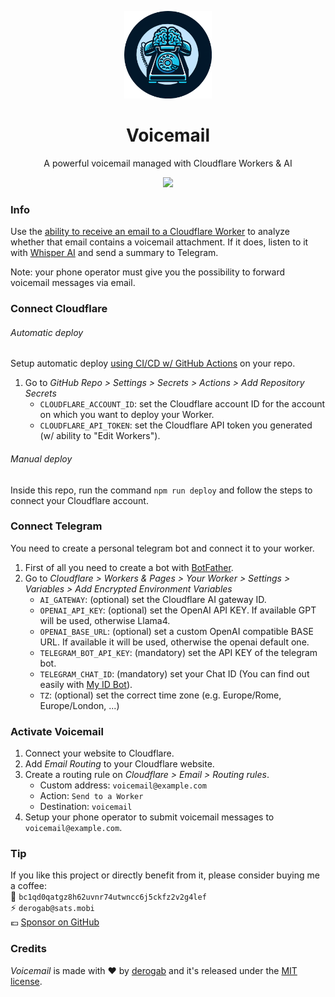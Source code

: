 <p align="center">
  <img src="./.github/assets/logo.png" width="140px">
</p>
<h1 align="center">Voicemail</h1>
<p align="center">A powerful voicemail managed with Cloudflare Workers & AI</p>
<p align="center">
  <a href="https://github.com/derogab/voicemail/actions/workflows/deploy.yml">
    <img src="https://github.com/derogab/voicemail/actions/workflows/deploy.yml/badge.svg">
  </a>
</p>

### Info
Use the [ability to receive an email to a Cloudflare Worker](https://developers.cloudflare.com/email-routing/email-workers/) to analyze whether that email contains a voicemail attachment.
If it does, listen to it with [Whisper AI](https://developers.cloudflare.com/workers-ai/models/whisper/) and send a summary to Telegram.

Note: your phone operator must give you the possibility to forward voicemail messages via email.

### Connect Cloudflare
###### Automatic deploy
Setup automatic deploy [using CI/CD w/ GitHub Actions](https://developers.cloudflare.com/workers/wrangler/ci-cd/#2-set-up-ci) on your repo.

1. Go to _GitHub Repo > Settings > Secrets > Actions > Add Repository Secrets_  
    - `CLOUDFLARE_ACCOUNT_ID`: set the Cloudflare account ID for the account on which you want to deploy your Worker.
    - `CLOUDFLARE_API_TOKEN`: set the Cloudflare API token you generated (w/ ability to "Edit Workers").

###### Manual deploy
Inside this repo, run the command `npm run deploy` and follow the steps to connect your Cloudflare account.

### Connect Telegram
You need to create a personal telegram bot and connect it to your worker.
1. First of all you need to create a bot with [BotFather](https://t.me/BotFather).
2. Go to _Cloudflare > Workers & Pages > Your Worker > Settings > Variables > Add Encrypted Environment Variables_
   - `AI_GATEWAY`: (optional) set the Cloudflare AI gateway ID.
   - `OPENAI_API_KEY`: (optional) set the OpenAI API KEY. If available GPT will be used, otherwise Llama4.
   - `OPENAI_BASE_URL`: (optional) set a custom OpenAI compatible BASE URL. If available it will be used, otherwise the openai default one.
   - `TELEGRAM_BOT_API_KEY`: (mandatory) set the API KEY of the telegram bot.
   - `TELEGRAM_CHAT_ID`: (mandatory) set your Chat ID (You can find out easily with [My ID Bot](https://t.me/my_id_bot)).
   - `TZ`: (optional) set the correct time zone (e.g. Europe/Rome, Europe/London, ...)

### Activate Voicemail
1. Connect your website to Cloudflare.
2. Add _Email Routing_ to your Cloudflare website.
3. Create a routing rule on _Cloudflare > Email > Routing rules_.
   - Custom address: `voicemail@example.com`
   - Action: `Send to a Worker`
   - Destination: `voicemail`
4. Setup your phone operator to submit voicemail messages to `voicemail@example.com`.


### Tip
If you like this project or directly benefit from it, please consider buying me a coffee:  
🔗 `bc1qd0qatgz8h62uvnr74utwncc6j5ckfz2v2g4lef`  
⚡️ `derogab@sats.mobi`  
💶 [Sponsor on GitHub](https://github.com/sponsors/derogab)

### Credits
_Voicemail_ is made with ♥  by [derogab](https://github.com/derogab) and it's released under the [MIT license](./LICENSE).
